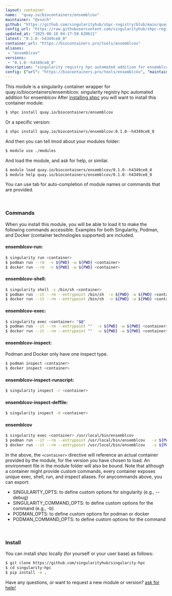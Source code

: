 ```yaml
---
layout: container
name:  "quay.io/biocontainers/ensemblcov"
maintainer: "@vsoch"
github: "https://github.com/singularityhub/shpc-registry/blob/main/quay.io/biocontainers/ensemblcov/container.yaml"
config_url: "https://raw.githubusercontent.com/singularityhub/shpc-registry/main/quay.io/biocontainers/ensemblcov/container.yaml"
updated_at: "2025-08-10 04:17:50.620611"
latest: "0.1.0--h4349ce8_0"
container_url: "https://biocontainers.pro/tools/ensemblcov"
aliases:
 - "ensemblcov"
versions:
 - "0.1.0--h4349ce8_0"
description: "singularity registry hpc automated addition for ensemblcov"
config: {"url": "https://biocontainers.pro/tools/ensemblcov", "maintainer": "@vsoch", "description": "singularity registry hpc automated addition for ensemblcov", "latest": {"0.1.0--h4349ce8_0": "sha256:12a05da63a83cf9bab2c9a7dd9651cc8831ab0f1124fb9e0ab51d48dd30ecefd"}, "tags": {"0.1.0--h4349ce8_0": "sha256:12a05da63a83cf9bab2c9a7dd9651cc8831ab0f1124fb9e0ab51d48dd30ecefd"}, "docker": "quay.io/biocontainers/ensemblcov", "aliases": {"ensemblcov": "/usr/local/bin/ensemblcov"}}
---
```


This module is a singularity container wrapper for quay.io/biocontainers/ensemblcov.
singularity registry hpc automated addition for ensemblcov
After [installing shpc](#install) you will want to install this container module:


```bash
$ shpc install quay.io/biocontainers/ensemblcov
```

Or a specific version:

```bash
$ shpc install quay.io/biocontainers/ensemblcov:0.1.0--h4349ce8_0
```

And then you can tell lmod about your modules folder:

```bash
$ module use ./modules
```

And load the module, and ask for help, or similar.

```bash
$ module load quay.io/biocontainers/ensemblcov/0.1.0--h4349ce8_0
$ module help quay.io/biocontainers/ensemblcov/0.1.0--h4349ce8_0
```

You can use tab for auto-completion of module names or commands that are provided.

<br>

### Commands

When you install this module, you will be able to load it to make the following commands accessible.
Examples for both Singularity, Podman, and Docker (container technologies supported) are included.

#### ensemblcov-run:

```bash
$ singularity run <container>
$ podman run --rm  -v ${PWD} -w ${PWD} <container>
$ docker run --rm  -v ${PWD} -w ${PWD} <container>
```

#### ensemblcov-shell:

```bash
$ singularity shell -s /bin/sh <container>
$ podman run --it --rm --entrypoint /bin/sh  -v ${PWD} -w ${PWD} <container>
$ docker run --it --rm --entrypoint /bin/sh  -v ${PWD} -w ${PWD} <container>
```

#### ensemblcov-exec:

```bash
$ singularity exec <container> "$@"
$ podman run --it --rm --entrypoint ""  -v ${PWD} -w ${PWD} <container> "$@"
$ docker run --it --rm --entrypoint ""  -v ${PWD} -w ${PWD} <container> "$@"
```

#### ensemblcov-inspect:

Podman and Docker only have one inspect type.

```bash
$ podman inspect <container>
$ docker inspect <container>
```

#### ensemblcov-inspect-runscript:

```bash
$ singularity inspect -r <container>
```

#### ensemblcov-inspect-deffile:

```bash
$ singularity inspect -d <container>
```


#### ensemblcov

```bash
$ singularity exec <container> /usr/local/bin/ensemblcov
$ podman run --it --rm --entrypoint /usr/local/bin/ensemblcov   -v ${PWD} -w ${PWD} <container> -c " $@"
$ docker run --it --rm --entrypoint /usr/local/bin/ensemblcov   -v ${PWD} -w ${PWD} <container> -c " $@"
```



In the above, the `<container>` directive will reference an actual container provided
by the module, for the version you have chosen to load. An environment file in the
module folder will also be bound. Note that although a container
might provide custom commands, every container exposes unique exec, shell, run, and
inspect aliases. For anycommands above, you can export:

 - SINGULARITY_OPTS: to define custom options for singularity (e.g., --debug)
 - SINGULARITY_COMMAND_OPTS: to define custom options for the command (e.g., -b)
 - PODMAN_OPTS: to define custom options for podman or docker
 - PODMAN_COMMAND_OPTS: to define custom options for the command

<br>

### Install

You can install shpc locally (for yourself or your user base) as follows:

```bash
$ git clone https://github.com/singularityhub/singularity-hpc
$ cd singularity-hpc
$ pip install -e .
```

Have any questions, or want to request a new module or version? [ask for help!](https://github.com/singularityhub/singularity-hpc/issues)